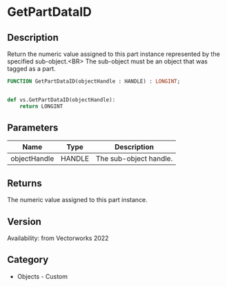 # GetPartDataID

## Description
Return the numeric value assigned to this part instance represented by the specified sub-object.&lt;BR&gt;
The sub-object must be an object that was tagged as a part.

```pascal
FUNCTION GetPartDataID(objectHandle : HANDLE) : LONGINT;
```

```python

def vs.GetPartDataID(objectHandle):
    return LONGINT
```

## Parameters
|Name|Type|Description|
|---|---|---|
|objectHandle|HANDLE|The sub-object handle.|

## Returns
The numeric value assigned to this part instance.

## Version
Availability: from Vectorworks 2022
## Category
* Objects - Custom

